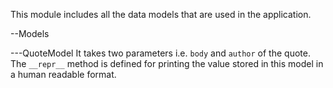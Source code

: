 This module includes all the data models that are used in the application.

--Models

---QuoteModel
It takes two parameters i.e. `body` and `author` of the quote. The `__repr__`
method is defined for printing the value stored in this model in a human
readable format.